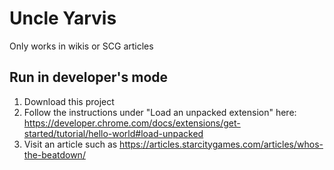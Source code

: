 # Uncle Yarvis

Only works in wikis or SCG articles

## Run in developer's mode

1. Download this project
2. Follow the instructions under "Load an unpacked extension" here: https://developer.chrome.com/docs/extensions/get-started/tutorial/hello-world#load-unpacked
3. Visit an article such as https://articles.starcitygames.com/articles/whos-the-beatdown/